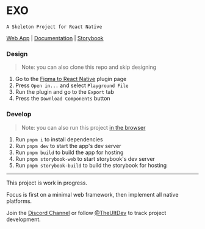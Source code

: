 # EXO

`A Skeleton Project for React Native`

[Web App](https://exo.ult.dev) |
[Documentation](https://exo.ult.dev/docs) |
[Storybook](https://exo.fig.run)

### Design
> Note: you can also clone this repo and skip designing
1. Go to the [Figma to React Native](https://www.figma.com/community/plugin/821138713091291738) plugin page
2. Press `Open in...` and select `Playground File`
3. Run the plugin and go to the `Export` tab
4. Press the `Download Components` button

### Develop
> Note: you can also run this project [in the browser](https://vslite.dev/~/gh/kat-tax/exo.git?init=pnpm+storybook-web)

1. Run `pnpm i` to install dependencies
2. Run `pnpm dev` to start the app's dev server
3. Run `pnpm build` to build the app for hosting
4. Run `pnpm storybook-web` to start storybook's dev server
5. Run `pnpm storybook-build` to build the storybook for hosting

---

This project is work in progress.

Focus is first on a minimal web framework, then implement all native platforms.

Join the [Discord Channel](https://discord.com/invite/TzhDRyj) or follow [@TheUltDev](https://x.com/theultdev) to track project development.
